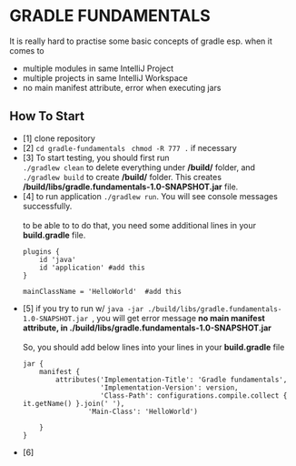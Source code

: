 # GRADLE FUNDAMENTALS

It is really hard to practise some basic concepts of gradle esp. when it comes to
* multiple modules in same IntelliJ Project
* multiple projects in same IntelliJ Workspace
* no main manifest attribute, error when executing jars

## How To Start
- [1] clone repository
- [2] `cd gradle-fundamentals `
      `chmod -R 777 .` if necessary
- [3]  To start testing, you should first run 
       <br>`./gradlew clean` to delete everything under **/build/** folder, and 
       <br>`./gradlew build` to create **/build/** folder. This creates **/build/libs/gradle.fundamentals-1.0-SNAPSHOT.jar** file.
- [4] to run application `./gradlew run`. You will see console messages successfully. <br>
  <br>to be able to to do that, you need some additional lines in your **build.gradle** file.<br>
     ```
     plugins {
         id 'java'
         id 'application' #add this
     }
     
     mainClassName = 'HelloWorld'  #add this
- [5] if you try to run w/ `java -jar ./build/libs/gradle.fundamentals-1.0-SNAPSHOT.jar `, you will get error message **no main manifest attribute, in ./build/libs/gradle.fundamentals-1.0-SNAPSHOT.jar** <br><br>So, you should add below lines into your lines in your **build.gradle** file<br>
   ```
   jar {
       manifest {
           attributes('Implementation-Title': 'Gradle fundamentals',
                      'Implementation-Version': version,
                      'Class-Path': configurations.compile.collect { it.getName() }.join(' '),
                   'Main-Class': 'HelloWorld')
   
       }
   }
- [6]